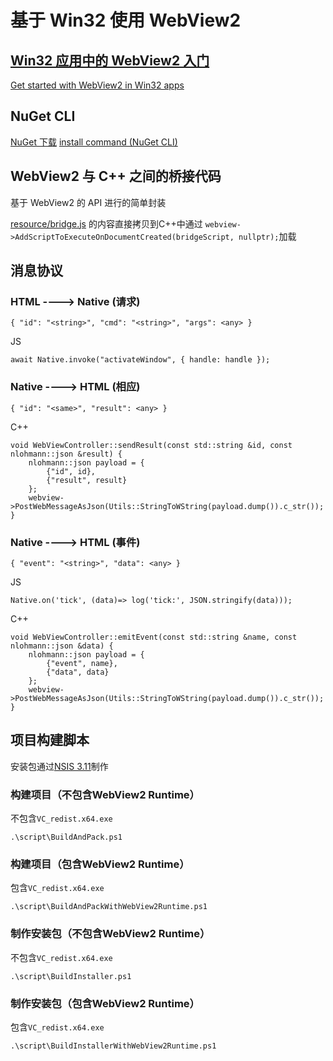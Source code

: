 基于 Win32 使用 WebView2
==========

## [Win32 应用中的 WebView2 入门](https://learn.microsoft.com/zh-cn/microsoft-edge/webview2/get-started/win32#step-8---update-or-install-the-webview2-sdk)

[Get started with WebView2 in Win32 apps](https://github.com/MicrosoftEdge/WebView2Samples/tree/main/GettingStartedGuides/Win32_GettingStarted)

## NuGet CLI

[NuGet 下载](https://www.nuget.org/downloads)
[install command (NuGet CLI)](https://learn.microsoft.com/en-us/nuget/reference/cli-reference/cli-ref-install)

## WebView2 与 C++ 之间的桥接代码

基于 WebView2 的 API 进行的简单封装

[resource/bridge.js](resource/bridge.js) 的内容直接拷贝到C++中通过
`webview->AddScriptToExecuteOnDocumentCreated(bridgeScript, nullptr);`加载

## 消息协议

### HTML ----> Native (请求)

```
{ "id": "<string>", "cmd": "<string>", "args": <any> }
```

JS

```
await Native.invoke("activateWindow", { handle: handle });
```

### Native ----> HTML (相应)

```
{ "id": "<same>", "result": <any> }
```

C++

```
void WebViewController::sendResult(const std::string &id, const nlohmann::json &result) {
    nlohmann::json payload = {
        {"id", id},
        {"result", result}
    };
    webview->PostWebMessageAsJson(Utils::StringToWString(payload.dump()).c_str());
}
```

### Native ----> HTML (事件)

```
{ "event": "<string>", "data": <any> }
```

JS

```
Native.on('tick', (data)=> log('tick:', JSON.stringify(data)));
```

C++

```
void WebViewController::emitEvent(const std::string &name, const nlohmann::json &data) {
    nlohmann::json payload = {
        {"event", name},
        {"data", data}
    };
    webview->PostWebMessageAsJson(Utils::StringToWString(payload.dump()).c_str());
}
```

## 项目构建脚本

安装包通过[NSIS 3.11](https://nsis.sourceforge.io/Download)制作

### 构建项目（不包含WebView2 Runtime）

不包含`VC_redist.x64.exe`

```
.\script\BuildAndPack.ps1
```

### 构建项目（包含WebView2 Runtime）

包含`VC_redist.x64.exe`

```
.\script\BuildAndPackWithWebView2Runtime.ps1
```

### 制作安装包（不包含WebView2 Runtime）

不包含`VC_redist.x64.exe`

```
.\script\BuildInstaller.ps1
```

### 制作安装包（包含WebView2 Runtime）

包含`VC_redist.x64.exe`

```
.\script\BuildInstallerWithWebView2Runtime.ps1
```
